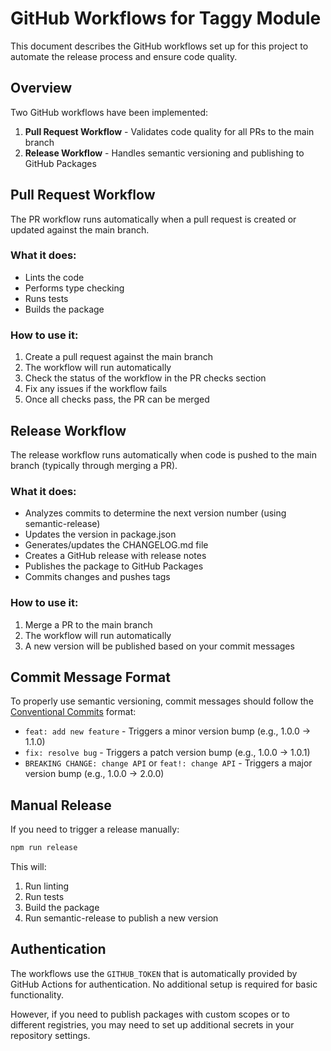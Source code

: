 # GitHub Workflows for Taggy Module

This document describes the GitHub workflows set up for this project to automate the release process and ensure code quality.

## Overview

Two GitHub workflows have been implemented:

1. **Pull Request Workflow** - Validates code quality for all PRs to the main branch
2. **Release Workflow** - Handles semantic versioning and publishing to GitHub Packages

## Pull Request Workflow

The PR workflow runs automatically when a pull request is created or updated against the main branch.

### What it does:

- Lints the code
- Performs type checking
- Runs tests
- Builds the package

### How to use it:

1. Create a pull request against the main branch
2. The workflow will run automatically
3. Check the status of the workflow in the PR checks section
4. Fix any issues if the workflow fails
5. Once all checks pass, the PR can be merged

## Release Workflow

The release workflow runs automatically when code is pushed to the main branch (typically through merging a PR).

### What it does:

- Analyzes commits to determine the next version number (using semantic-release)
- Updates the version in package.json
- Generates/updates the CHANGELOG.md file
- Creates a GitHub release with release notes
- Publishes the package to GitHub Packages
- Commits changes and pushes tags

### How to use it:

1. Merge a PR to the main branch
2. The workflow will run automatically
3. A new version will be published based on your commit messages

## Commit Message Format

To properly use semantic versioning, commit messages should follow the [Conventional Commits](https://www.conventionalcommits.org/) format:

- `feat: add new feature` - Triggers a minor version bump (e.g., 1.0.0 -> 1.1.0)
- `fix: resolve bug` - Triggers a patch version bump (e.g., 1.0.0 -> 1.0.1)
- `BREAKING CHANGE: change API` or `feat!: change API` - Triggers a major version bump (e.g., 1.0.0 -> 2.0.0)

## Manual Release

If you need to trigger a release manually:

```bash
npm run release
```

This will:
1. Run linting
2. Run tests
3. Build the package
4. Run semantic-release to publish a new version

## Authentication

The workflows use the `GITHUB_TOKEN` that is automatically provided by GitHub Actions for authentication. No additional setup is required for basic functionality.

However, if you need to publish packages with custom scopes or to different registries, you may need to set up additional secrets in your repository settings.
